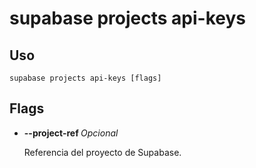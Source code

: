 # supabase projects api-keys

## Uso

```
supabase projects api-keys [flags]
```

## Flags

- **--project-ref <string>** _Opcional_
    
    Referencia del proyecto de Supabase.